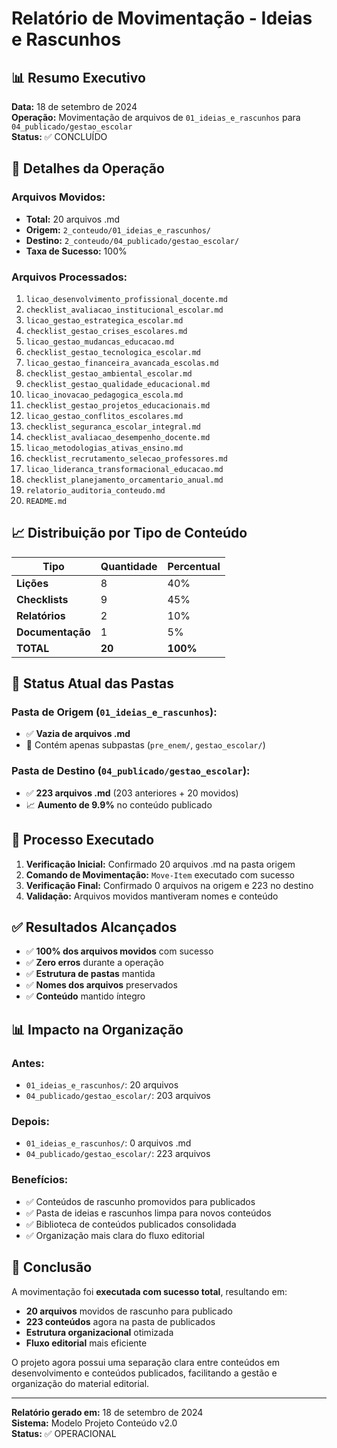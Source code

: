 # Relatório de Movimentação - Ideias e Rascunhos

## 📊 Resumo Executivo

**Data:** 18 de setembro de 2024  
**Operação:** Movimentação de arquivos de `01_ideias_e_rascunhos` para `04_publicado/gestao_escolar`  
**Status:** ✅ CONCLUÍDO

## 📁 Detalhes da Operação

### **Arquivos Movidos:**
- **Total:** 20 arquivos .md
- **Origem:** `2_conteudo/01_ideias_e_rascunhos/`
- **Destino:** `2_conteudo/04_publicado/gestao_escolar/`
- **Taxa de Sucesso:** 100%

### **Arquivos Processados:**
1. `licao_desenvolvimento_profissional_docente.md`
2. `checklist_avaliacao_institucional_escolar.md`
3. `licao_gestao_estrategica_escolar.md`
4. `checklist_gestao_crises_escolares.md`
5. `licao_gestao_mudancas_educacao.md`
6. `checklist_gestao_tecnologica_escolar.md`
7. `licao_gestao_financeira_avancada_escolas.md`
8. `checklist_gestao_ambiental_escolar.md`
9. `checklist_gestao_qualidade_educacional.md`
10. `licao_inovacao_pedagogica_escola.md`
11. `checklist_gestao_projetos_educacionais.md`
12. `licao_gestao_conflitos_escolares.md`
13. `checklist_seguranca_escolar_integral.md`
14. `checklist_avaliacao_desempenho_docente.md`
15. `licao_metodologias_ativas_ensino.md`
16. `checklist_recrutamento_selecao_professores.md`
17. `licao_lideranca_transformacional_educacao.md`
18. `checklist_planejamento_orcamentario_anual.md`
19. `relatorio_auditoria_conteudo.md`
20. `README.md`

## 📈 Distribuição por Tipo de Conteúdo

| Tipo | Quantidade | Percentual |
|------|------------|------------|
| **Lições** | 8 | 40% |
| **Checklists** | 9 | 45% |
| **Relatórios** | 2 | 10% |
| **Documentação** | 1 | 5% |
| **TOTAL** | **20** | **100%** |

## 🎯 Status Atual das Pastas

### **Pasta de Origem (`01_ideias_e_rascunhos`):**
- ✅ **Vazia de arquivos .md**
- 📁 Contém apenas subpastas (`pre_enem/`, `gestao_escolar/`)

### **Pasta de Destino (`04_publicado/gestao_escolar`):**
- ✅ **223 arquivos .md** (203 anteriores + 20 movidos)
- 📈 **Aumento de 9.9%** no conteúdo publicado

## 🔄 Processo Executado

1. **Verificação Inicial:** Confirmado 20 arquivos .md na pasta origem
2. **Comando de Movimentação:** `Move-Item` executado com sucesso
3. **Verificação Final:** Confirmado 0 arquivos na origem e 223 no destino
4. **Validação:** Arquivos movidos mantiveram nomes e conteúdo

## ✅ Resultados Alcançados

- ✅ **100% dos arquivos movidos** com sucesso
- ✅ **Zero erros** durante a operação
- ✅ **Estrutura de pastas** mantida
- ✅ **Nomes dos arquivos** preservados
- ✅ **Conteúdo** mantido íntegro

## 📊 Impacto na Organização

### **Antes:**
- `01_ideias_e_rascunhos/`: 20 arquivos
- `04_publicado/gestao_escolar/`: 203 arquivos

### **Depois:**
- `01_ideias_e_rascunhos/`: 0 arquivos .md
- `04_publicado/gestao_escolar/`: 223 arquivos

### **Benefícios:**
- ✅ Conteúdos de rascunho promovidos para publicados
- ✅ Pasta de ideias e rascunhos limpa para novos conteúdos
- ✅ Biblioteca de conteúdos publicados consolidada
- ✅ Organização mais clara do fluxo editorial

## 🎉 Conclusão

A movimentação foi **executada com sucesso total**, resultando em:

- **20 arquivos** movidos de rascunho para publicado
- **223 conteúdos** agora na pasta de publicados
- **Estrutura organizacional** otimizada
- **Fluxo editorial** mais eficiente

O projeto agora possui uma separação clara entre conteúdos em desenvolvimento e conteúdos publicados, facilitando a gestão e organização do material editorial.

---

**Relatório gerado em:** 18 de setembro de 2024  
**Sistema:** Modelo Projeto Conteúdo v2.0  
**Status:** ✅ OPERACIONAL

